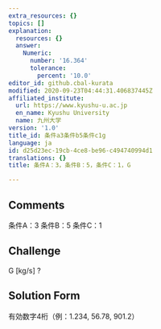 ```yaml
---
extra_resources: {}
topics: []
explanation:
  resources: {}
  answer:
    Numeric:
      number: '16.364'
      tolerance:
        percent: '10.0'
editor_id: github.cbal-kurata
modified: 2020-09-23T04:44:31.406837445Z
affiliated_institute:
  url: https://www.kyushu-u.ac.jp
  en_name: Kyushu University
  name: 九州大学
version: '1.0'
title_id: 条件a3条件b5条件c1g
language: ja
id: d25d23ec-19cb-4ce8-be96-c494740994d1
translations: {}
title: 条件A：3，条件B：5，条件C：1，G

---
```


## Comments
条件A：3
条件B：5
条件C：1

## Challenge
G [kg/s] ?

## Solution Form
有効数字4桁（例：1.234,  56.78,  901.2）





